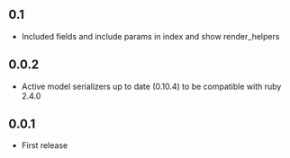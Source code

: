 ## 0.1

- Included fields and include params in index and show render_helpers

## 0.0.2

- Active model serializers up to date (0.10.4) to be compatible with ruby 2.4.0

## 0.0.1

- First release
